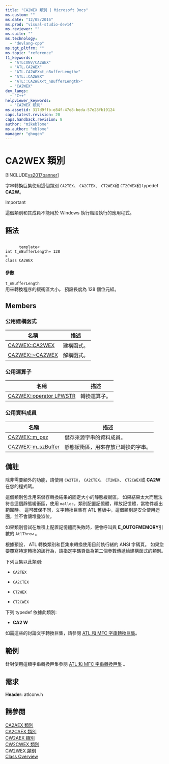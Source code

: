 ```yaml
---
title: "CA2WEX 類別 | Microsoft Docs"
ms.custom: ""
ms.date: "12/05/2016"
ms.prod: "visual-studio-dev14"
ms.reviewer: ""
ms.suite: ""
ms.technology: 
  - "devlang-cpp"
ms.tgt_pltfrm: ""
ms.topic: "reference"
f1_keywords: 
  - "ATLCONV/CA2WEX"
  - "ATL.CA2WEX"
  - "ATL.CA2WEX<t_nBufferLength>"
  - "ATL::CA2WEX"
  - "ATL::CA2WEX<t_nBufferLength>"
  - "CA2WEX"
dev_langs: 
  - "C++"
helpviewer_keywords: 
  - "CA2WEX 類別"
ms.assetid: 317d9ffb-e84f-47e8-beda-57e28fb19124
caps.latest.revision: 20
caps.handback.revision: 8
author: "mikeblome"
ms.author: "mblome"
manager: "ghogen"
---
```

# CA2WEX 類別
[!INCLUDE[vs2017banner](../../assembler/inline/includes/vs2017banner.md)]

字串轉換巨集使用這個類別 `CA2TEX`、 `CA2CTEX`、 `CT2WEX`和 `CT2CWEX`和 typedef **CA2W**。  
  
> [!IMPORTANT]
>  這個類別和其成員不能用於 Windows 執行階段執行的應用程式。  
  
## 語法  
  
```  
  
      template<  
int t_nBufferLength= 128  
>  
class CA2WEX  
```  
  
#### 參數  
 `t_nBufferLength`  
 用來轉換程序的緩衝區大小。  預設長度為 128 個位元組。  
  
## Members  
  
### 公用建構函式  
  
|名稱|描述|  
|--------|--------|  
|[CA2WEX::CA2WEX](../Topic/CA2WEX::CA2WEX.md)|建構函式。|  
|[CA2WEX::~CA2WEX](../Topic/CA2WEX::~CA2WEX.md)|解構函式。|  
  
### 公用運算子  
  
|名稱|描述|  
|--------|--------|  
|[CA2WEX::operator LPWSTR](../Topic/CA2WEX::operator%20LPWSTR.md)|轉換運算子。|  
  
### 公用資料成員  
  
|名稱|描述|  
|--------|--------|  
|[CA2WEX::m\_psz](../Topic/CA2WEX::m_psz.md)|儲存來源字串的資料成員。|  
|[CA2WEX::m\_szBuffer](../Topic/CA2WEX::m_szBuffer.md)|靜態緩衝區，用來存放已轉換的字串。|  
  
## 備註  
 除非需要額外的功能，請使用 `CA2TEX`， `CA2CTEX`、 `CT2WEX`、 `CT2CWEX`或 **CA2W** 在您的程式碼。  
  
 這個類別包含用來儲存轉換結果的固定大小的靜態緩衝區。  如果結果太大而無法符合這個靜態緩衝區，使用 `malloc`，類別配置記憶體，釋放記憶體，當物件超出範圍時。  這可確保不同，文字轉換巨集有 ATL 舊版中，這個類別是安全使用迴圈，並不會讓堆疊溢位。  
  
 如果類別嘗試在堆積上配置記憶體而失敗時，便會呼叫與 **E\_OUTOFMEMORY**引數的 `AtlThrow` 。  
  
 根據預設， ATL 轉換類別和巨集來轉換使用目前執行緒的 ANSI 字碼頁。  如果您要覆寫特定轉換的該行為，請指定字碼頁做為第二個參數傳遞給建構函式的類別。  
  
 下列巨集以此類別:  
  
-   `CA2TEX`  
  
-   `CA2CTEX`  
  
-   `CT2WEX`  
  
-   `CT2CWEX`  
  
 下列 typedef 依據此類別:  
  
-   **CA2 W**  
  
 如需這些的討論文字轉換巨集，請參閱 [ATL 和 MFC 字串轉換巨集](../Topic/ATL%20and%20MFC%20String%20Conversion%20Macros.md)。  
  
## 範例  
 針對使用這類字串轉換巨集參閱 [ATL 和 MFC 字串轉換巨集](../Topic/ATL%20and%20MFC%20String%20Conversion%20Macros.md) 。  
  
## 需求  
 **Header:** atlconv.h  
  
## 請參閱  
 [CA2AEX 類別](../../atl/reference/ca2aex-class.md)   
 [CA2CAEX 類別](../../atl/reference/ca2caex-class.md)   
 [CW2AEX 類別](../../atl/reference/cw2aex-class.md)   
 [CW2CWEX 類別](../../atl/reference/cw2cwex-class.md)   
 [CW2WEX 類別](../../atl/reference/cw2wex-class.md)   
 [Class Overview](../../atl/atl-class-overview.md)
